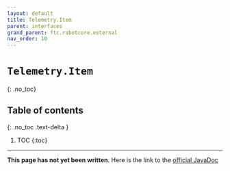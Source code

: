 ```yaml
---
layout: default
title: Telemetry.Item
parent: interfaces
grand_parent: ftc.robotcore.external
nav_order: 10
---
```

# `Telemetry.Item`
{: .no_toc}

## Table of contents
{: .no_toc .text-delta }

1. TOC
{:toc}
---
**This page has not yet been written**. Here is the link to the [official JavaDoc](https://ftctechnh.github.io/ftc_app/doc/javadoc/org/firstinspires/ftc/robotcore/external/Telemetry.Item.html)
        